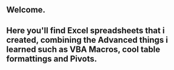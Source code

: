 ## Welcome.
## Here you'll find Excel spreadsheets that i created, combining the Advanced things i learned such as VBA Macros, cool table formattings and Pivots.  
